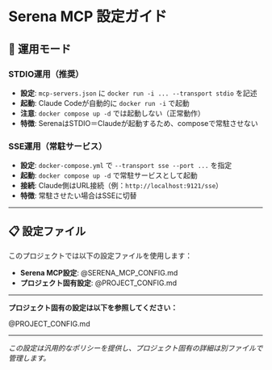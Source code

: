 # Serena MCP 設定ガイド

## 🚀 運用モード

### **STDIO運用（推奨）**
- **設定**: `mcp-servers.json` に `docker run -i ... --transport stdio` を記述
- **起動**: Claude Codeが自動的に `docker run -i` で起動
- **注意**: `docker compose up -d` では起動しない（正常動作）
- **特徴**: SerenaはSTDIO＝Claudeが起動するため、composeで常駐させない

### **SSE運用（常駐サービス）**
- **設定**: `docker-compose.yml` で `--transport sse --port ...` を指定
- **起動**: `docker compose up -d` で常駐サービスとして起動
- **接続**: Claude側はURL接続（例：`http://localhost:9121/sse`）
- **特徴**: 常駐させたい場合はSSEに切替

---

## 📋 設定ファイル

このプロジェクトでは以下の設定ファイルを使用します：

- **Serena MCP設定**: @SERENA_MCP_CONFIG.md
- **プロジェクト固有設定**: @PROJECT_CONFIG.md

---

**プロジェクト固有の設定は以下を参照してください：**

@PROJECT_CONFIG.md

---

*この設定は汎用的なポリシーを提供し、プロジェクト固有の詳細は別ファイルで管理します。*
